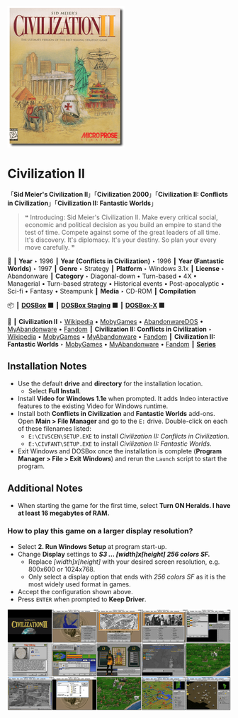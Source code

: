 ![](Thumbnail.png "application-thumbnail")

# Civilization II

「**Sid Meier's Civilization II**」「**Civilization 2000**」「**Civilization II: Conflicts in Civilization**」「**Civilization II: Fantastic Worlds**」

> ❝ Introducing: Sid Meier's Civilization II. Make every critical social, economic and political decision as you build an empire to stand the test of time. Compete against some of the great leaders of all time. It's discovery. It's diplomacy. It's your destiny. So plan your every move carefully. ❞
>

📌 ┃ **Year** ‣ 1996 ┃ **Year (Conflicts in Civilization)** ‣ 1996 ┃ **Year (Fantastic Worlds)** ‣ 1997 ┃ **Genre** ‣ Strategy ┃ **Platform** ‣ Windows 3.1x ┃ **License** ‣ Abandonware ┃ **Category** ‣ Diagonal-down • Turn-based • 4X • Managerial • Turn-based strategy • Historical events • Post-apocalyptic • Sci-fi • Fantasy • Steampunk ┃ **Media** ‣ CD-ROM ┃ **Compilation** 

📦 ┃ **[DOSBox](https://www.dosbox.com/) 🟩** ┃ **[DOSBox Staging](https://dosbox-staging.github.io/) 🟩** ┃ **[DOSBox-X](https://dosbox-x.com/) 🟩** 

📎 ┃ **Civilization II** ‣ [Wikipedia](https://en.wikipedia.org/wiki/Civilization_II) • [MobyGames](https://www.mobygames.com/game/15/sid-meiers-civilization-ii/) • [AbandonwareDOS](https://www.abandonwaredos.com/abandonware-game.php?abandonware=Civilization+2&gid=1894) • [MyAbandonware](https://www.myabandonware.com/game/sid-meier-s-civilization-ii-453) • [Fandom](https://civilization.fandom.com/wiki/Civilization_II) ┃ **Civilization II: Conflicts in Civilization** ‣ [Wikipedia](https://en.wikipedia.org/wiki/Civilization_II:_Conflicts_in_Civilization) • [MobyGames](https://www.mobygames.com/game/1509/sid-meiers-civilization-ii-scenarios-conflicts-in-civilization/) • [MyAbandonware](https://www.myabandonware.com/game/sid-meier-s-civilization-ii-scenarios-conflicts-in-civilization-c45) • [Fandom](https://civilization.fandom.com/wiki/Civilization_II:_Conflicts_in_Civilization) ┃ **Civilization II: Fantastic Worlds** ‣ [MobyGames](https://www.mobygames.com/game/1593/civilization-ii-fantastic-worlds/) • [MyAbandonware](https://www.myabandonware.com/game/civilization-ii-fantastic-worlds-dvr) • [Fandom](https://civilization.fandom.com/wiki/Civ_II:_Fantastic_Worlds) ┃ **[Series](https://en.wikipedia.org/wiki/Civilization_(series))** 

## Installation Notes
- Use the default **drive** and **directory** for the installation location.
  - Select **Full Install**.
- Install **Video for Windows 1.1e** when prompted. It adds Indeo interactive features to the existing Video for Windows runtime.
- Install both **Conflicts in Civilization** and **Fantastic Worlds** add-ons. Open **Main > File Manager** and go to the `E:` drive. Double-click on each of these filenames listed:
  - `E:\CIVSCEN\SETUP.EXE` to install *Civilization II: Conflicts in Civilization*.
  - `E:\CIVFANT\SETUP.EXE` to install *Civilization II: Fantastic Worlds*.
- Exit Windows and DOSBox once the installation is complete (**Program Manager > File > Exit Windows**) and rerun the `Launch` script to start the program.

## Additional Notes
- When starting the game for the first time, select **Turn ON Heralds. I have at least 16 megabytes of RAM.**

### How to play this game on a larger display resolution?
- Select **2. Run Windows Setup** at program start-up.
- Change **Display** settings to _**S3 ... [width]x[height] 256 colors SF.**_
  - Replace *[width]x[height]* with your desired screen resolution, e.g. 800x600 or 1024x768.
  - Only select a display option that ends with *256 colors SF* as it is the most widely used format in games.
- Accept the configuration shown above.
- Press `ENTER` when prompted to **Keep Driver**.

![](Montage.png "Civilization II")

